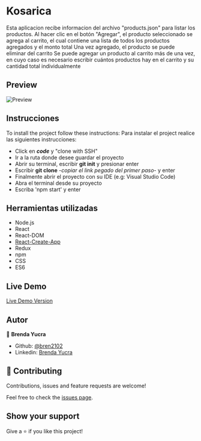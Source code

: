 # Kosarica

Esta aplicacion recibe informacion del archivo "products.json" para listar los productos. Al hacer clic en el botón "Agregar", el producto seleccionado se agrega al carrito, el cual contiene una lista de todos los productos agregados y el monto total
Una vez agregado, el producto se puede eliminar del carrito
Se puede agregar un producto al carrito más de una vez, en cuyo caso es necesario escribir cuántos productos hay en el carrito y su cantidad total individualmente

## Preview

![Preview](src/assets/moviedate.png)

## Instrucciones

To install the project follow these instructions:
Para instalar el project realice las siguientes instrucciones:
- Click en ***code*** y "clone with SSH"
- Ir a la ruta donde desee guardar el proyecto
- Abrir su terminal, escribir **git init** y presionar enter
- Escribir **git clone** -*copiar el link pegado del primer paso*- y enter
- Finalmente abrir el proyecto con su IDE (e.g: Visual Studio Code)
- Abra el terminal desde su proyecto
- Escriba 'npm start' y enter

## Herramientas utilizadas

- Node.js
- React
- React-DOM
- [React-Create-App](https://github.com/facebook/create-react-app)
- Redux 
- npm
- CSS
- ES6

## Live Demo

[Live Demo Version](https://bren2102-moviedate.herokuapp.com/Movies)

## Autor

👤 **Brenda Yucra**

- Github: [@bren2102](https://github.com/bren2102)
- Linkedin: [Brenda Yucra](https://www.linkedin.com/in/brenda-yucra/)


## 🤝 Contributing

Contributions, issues and feature requests are welcome!

Feel free to check the [issues page](https://github.com/bren2102/MovieDate/issues).

## Show your support

Give a ⭐️ if you like this project!